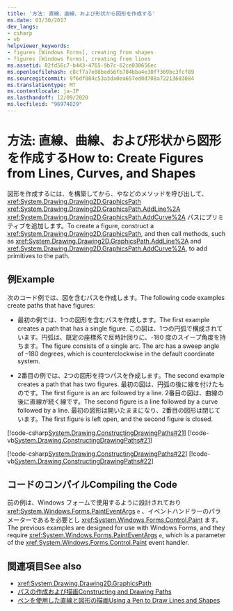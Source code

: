 ```yaml
---
title: '方法: 直線、曲線、および形状から図形を作成する'
ms.date: 03/30/2017
dev_langs:
- csharp
- vb
helpviewer_keywords:
- figures [Windows Forms], creating from shapes
- figures [Windows Forms], creating from lines
ms.assetid: 82fd56c7-b443-4765-9b7c-62ce030656ec
ms.openlocfilehash: c8cf7a7e08bed56fb704bba4e30ff369bc3fcf89
ms.sourcegitcommit: 9f6df084c53a3da0ea657ed0d708a72213683084
ms.translationtype: MT
ms.contentlocale: ja-JP
ms.lasthandoff: 12/09/2020
ms.locfileid: "96974829"
---
```

# <a name="how-to-create-figures-from-lines-curves-and-shapes"></a><span data-ttu-id="36cbc-102">方法: 直線、曲線、および形状から図形を作成する</span><span class="sxs-lookup"><span data-stu-id="36cbc-102">How to: Create Figures from Lines, Curves, and Shapes</span></span>
<span data-ttu-id="36cbc-103">図形を作成するには、を構築してから、やなどのメソッドを呼び出して、 <xref:System.Drawing.Drawing2D.GraphicsPath> <xref:System.Drawing.Drawing2D.GraphicsPath.AddLine%2A> <xref:System.Drawing.Drawing2D.GraphicsPath.AddCurve%2A> パスにプリミティブを追加します。</span><span class="sxs-lookup"><span data-stu-id="36cbc-103">To create a figure, construct a <xref:System.Drawing.Drawing2D.GraphicsPath>, and then call methods, such as <xref:System.Drawing.Drawing2D.GraphicsPath.AddLine%2A> and <xref:System.Drawing.Drawing2D.GraphicsPath.AddCurve%2A>, to add primitives to the path.</span></span>  
  
## <a name="example"></a><span data-ttu-id="36cbc-104">例</span><span class="sxs-lookup"><span data-stu-id="36cbc-104">Example</span></span>  
 <span data-ttu-id="36cbc-105">次のコード例では、図を含むパスを作成します。</span><span class="sxs-lookup"><span data-stu-id="36cbc-105">The following code examples create paths that have figures:</span></span>  
  
- <span data-ttu-id="36cbc-106">最初の例では、1つの図形を含むパスを作成します。</span><span class="sxs-lookup"><span data-stu-id="36cbc-106">The first example creates a path that has a single figure.</span></span> <span data-ttu-id="36cbc-107">この図は、1つの円弧で構成されています。円弧は、既定の座標系で反時計回りに、-180 度のスイープ角度を持ちます。</span><span class="sxs-lookup"><span data-stu-id="36cbc-107">The figure consists of a single arc. The arc has a sweep angle of –180 degrees, which is counterclockwise in the default coordinate system.</span></span>  
  
- <span data-ttu-id="36cbc-108">2番目の例では、2つの図形を持つパスを作成します。</span><span class="sxs-lookup"><span data-stu-id="36cbc-108">The second example creates a path that has two figures.</span></span> <span data-ttu-id="36cbc-109">最初の図は、円弧の後に線を付けたものです。</span><span class="sxs-lookup"><span data-stu-id="36cbc-109">The first figure is an arc followed by a line.</span></span> <span data-ttu-id="36cbc-110">2番目の図は、曲線の後に直線が続く線です。</span><span class="sxs-lookup"><span data-stu-id="36cbc-110">The second figure is a line followed by a curve followed by a line.</span></span> <span data-ttu-id="36cbc-111">最初の図形は開いたままになり、2番目の図形は閉じています。</span><span class="sxs-lookup"><span data-stu-id="36cbc-111">The first figure is left open, and the second figure is closed.</span></span>  
  
 [!code-csharp[System.Drawing.ConstructingDrawingPaths#21](~/samples/snippets/csharp/VS_Snippets_Winforms/System.Drawing.ConstructingDrawingPaths/CS/Class1.cs#21)]
 [!code-vb[System.Drawing.ConstructingDrawingPaths#21](~/samples/snippets/visualbasic/VS_Snippets_Winforms/System.Drawing.ConstructingDrawingPaths/VB/Class1.vb#21)]  
  
 [!code-csharp[System.Drawing.ConstructingDrawingPaths#22](~/samples/snippets/csharp/VS_Snippets_Winforms/System.Drawing.ConstructingDrawingPaths/CS/Class1.cs#22)]
 [!code-vb[System.Drawing.ConstructingDrawingPaths#22](~/samples/snippets/visualbasic/VS_Snippets_Winforms/System.Drawing.ConstructingDrawingPaths/VB/Class1.vb#22)]  
  
## <a name="compiling-the-code"></a><span data-ttu-id="36cbc-112">コードのコンパイル</span><span class="sxs-lookup"><span data-stu-id="36cbc-112">Compiling the Code</span></span>  
 <span data-ttu-id="36cbc-113">前の例は、Windows フォームで使用するように設計されており <xref:System.Windows.Forms.PaintEventArgs> `e` 、イベントハンドラーのパラメーターであるを必要とし <xref:System.Windows.Forms.Control.Paint> ます。</span><span class="sxs-lookup"><span data-stu-id="36cbc-113">The previous examples are designed for use with Windows Forms, and they require <xref:System.Windows.Forms.PaintEventArgs> `e`, which is a parameter of the <xref:System.Windows.Forms.Control.Paint> event handler.</span></span>  
  
## <a name="see-also"></a><span data-ttu-id="36cbc-114">関連項目</span><span class="sxs-lookup"><span data-stu-id="36cbc-114">See also</span></span>

- <xref:System.Drawing.Drawing2D.GraphicsPath>
- [<span data-ttu-id="36cbc-115">パスの作成および描画</span><span class="sxs-lookup"><span data-stu-id="36cbc-115">Constructing and Drawing Paths</span></span>](constructing-and-drawing-paths.md)
- [<span data-ttu-id="36cbc-116">ペンを使用した直線と図形の描画</span><span class="sxs-lookup"><span data-stu-id="36cbc-116">Using a Pen to Draw Lines and Shapes</span></span>](using-a-pen-to-draw-lines-and-shapes.md)
